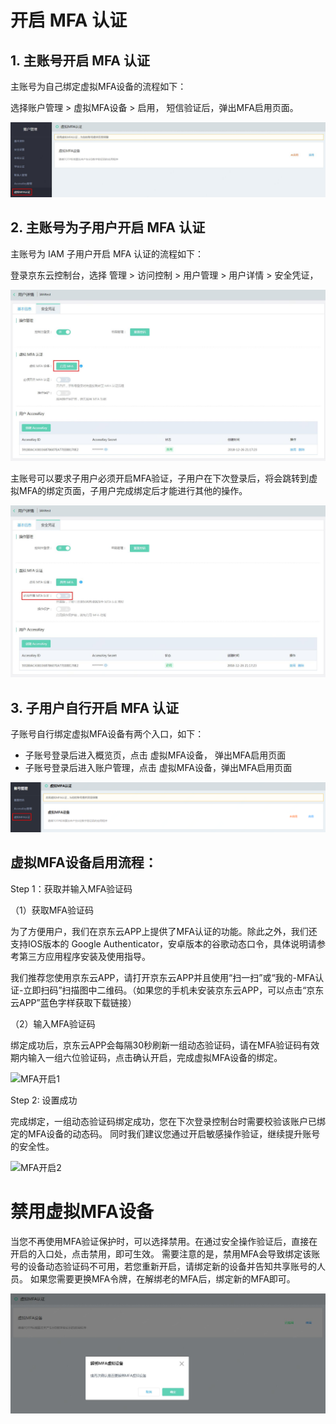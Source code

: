 # 开启 MFA 认证

## 1. 主账号开启 MFA 认证

主账号为自己绑定虚拟MFA设备的流程如下：

选择账户管理 > 虚拟MFA设备 > 启用， 短信验证后，弹出MFA启用页面。

![为主账号绑定虚拟MFA设备]( ../../../../image/IAM/Virtual-MFA-Device/为主账号绑定虚拟MFA设备.jpg)


## 2. 主账号为子用户开启 MFA 认证
主账号为 IAM 子用户开启 MFA 认证的流程如下：

登录京东云控制台，选择 管理 > 访问控制 > 用户管理 > 用户详情 > 安全凭证，

![主账号为子用户绑定虚拟MFA设备](../../../../image/IAM/Virtual-MFA-Device/主账号为子用户绑定虚拟MFA设备.jpg)

主账号可以要求子用户必须开启MFA验证，子用户在下次登录后，将会跳转到虚拟MFA的绑定页面，子用户完成绑定后才能进行其他的操作。

![主账号要求子用户绑定虚拟MFA设备](../../../../image/IAM/Virtual-MFA-Device/主账号要求子用户绑定虚拟MFA设备.jpg)

## 3. 子用户自行开启 MFA 认证
子账号自行绑定虚拟MFA设备有两个入口，如下：

* 子账号登录后进入概览页，点击 虚拟MFA设备， 弹出MFA启用页面
* 子账号登录后进入账户管理，点击 虚拟MFA设备，弹出MFA启用页面

![子用户自行绑定虚拟MFA设备](../../../../image/IAM/Virtual-MFA-Device/子账号自行绑定虚拟MFA设备.png)

## 虚拟MFA设备启用流程：

Step 1：获取并输入MFA验证码

（1）获取MFA验证码

为了方便用户，我们在京东云APP上提供了MFA认证的功能。除此之外，我们还支持IOS版本的 Google Authenticator，安卓版本的谷歌动态口令，具体说明请参考第三方应用程序安装及使用指导。

我们推荐您使用京东云APP，请打开京东云APP并且使用“扫一扫”或“我的-MFA认证-立即扫码”扫描图中二维码。（如果您的手机未安装京东云APP，可以点击“京东云APP”蓝色字样获取下载链接）

（2）输入MFA验证码

绑定成功后，京东云APP会每隔30秒刷新一组动态验证码，请在MFA验证码有效期内输入一组六位验证码，点击确认开启，完成虚拟MFA设备的绑定。

![MFA开启1](https://github.com/jdcloudcom/cn/blob/1231-ycx/image/IAM/Virtual-MFA-Device/MFA开启1.1.png)

Step 2: 设置成功

完成绑定，一组动态验证码绑定成功，您在下次登录控制台时需要校验该账户已绑定的MFA设备的动态码。 同时我们建议您通过开启敏感操作验证，继续提升账号的安全性。

![MFA开启2](https://github.com/jdcloudcom/cn/blob/1231-ycx/image/IAM/Virtual-MFA-Device/MFA开启2.png)

# 禁用虚拟MFA设备
当您不再使用MFA验证保护时，可以选择禁用。在通过安全操作验证后，直接在开启的入口处，点击禁用，即可生效。 需要注意的是，禁用MFA会导致绑定该账号的设备动态验证码不可用，若您重新开启，请绑定新的设备并告知共享账号的人员。 如果您需要更换MFA令牌，在解绑老的MFA后，绑定新的MFA即可。

![禁用虚拟MFA设备](../../../../image/IAM/Virtual-MFA-Device/禁用虚拟MFA设备.jpg)

